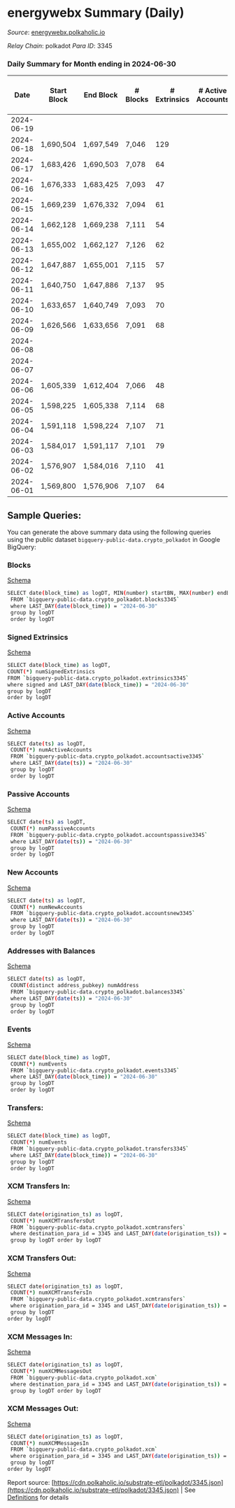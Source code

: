 # energywebx Summary (Daily)

_Source_: [energywebx.polkaholic.io](https://energywebx.polkaholic.io)

*Relay Chain*: polkadot
*Para ID*: 3345



### Daily Summary for Month ending in 2024-06-30


| Date    | Start Block | End Block | # Blocks | # Extrinsics | # Active Accounts | # Passive Accounts | # New Accounts | # Addresses | # Events  | # Transfers ($USD) | # XCM Transfers In ($USD) | # XCM Transfers Out ($USD) | # XCM In | # XCM Out | Issues |
|---------|-------------|-----------|----------|--------------|-------------------|--------------------|----------------|-------------|-----------|--------------------|---------------------------|----------------------------|----------|-----------|--------|
| 2024-06-19 |  |  |  |  |  |  |  |  |  |   |   |   |  |  |  |
| 2024-06-18 | 1,690,504 | 1,697,549 | 7,046 | 129 |  |  |  | 1,338 | 115,412 | 38  |   |   |  |  |  |
| 2024-06-17 | 1,683,426 | 1,690,503 | 7,078 | 64 |  |  |  | 1,334 | 116,543 | 9  |   |   |  |  |  |
| 2024-06-16 | 1,676,333 | 1,683,425 | 7,093 | 47 |  |  |  | 1,331 | 115,936 | 6  |   |   |  |  |  |
| 2024-06-15 | 1,669,239 | 1,676,332 | 7,094 | 61 |  |  |  | 1,328 | 115,291 | 5  |   |   |  |  |  |
| 2024-06-14 | 1,662,128 | 1,669,238 | 7,111 | 54 |  |  |  | 1,326 | 116,352 | 7  |   |   |  |  |  |
| 2024-06-13 | 1,655,002 | 1,662,127 | 7,126 | 62 |  |  |  | 1,326 | 114,850 | 5  |   |   |  |  |  |
| 2024-06-12 | 1,647,887 | 1,655,001 | 7,115 | 57 |  |  |  | 1,324 | 114,789 | 6  |   |   |  |  |  |
| 2024-06-11 | 1,640,750 | 1,647,886 | 7,137 | 95 |  |  |  | 1,322 | 114,370 | 9  |   |   |  |  |  |
| 2024-06-10 | 1,633,657 | 1,640,749 | 7,093 | 70 |  |  |  | 1,322 | 112,345 | 5  |   |   |  |  |  |
| 2024-06-09 | 1,626,566 | 1,633,656 | 7,091 | 68 |  |  |  | 1,318 | 110,314 | 12  |   |   |  |  |  |
| 2024-06-08 |  |  |  |  |  |  |  | 1,318 |  |   |   |   |  |  |  |
| 2024-06-07 |  |  |  |  |  |  |  | 1,318 |  |   |   |   |  |  |  |
| 2024-06-06 | 1,605,339 | 1,612,404 | 7,066 | 48 |  |  |  | 1,317 | 124,570 | 6  |   |   |  |  |  |
| 2024-06-05 | 1,598,225 | 1,605,338 | 7,114 | 68 |  |  |  | 1,315 | 108,690 | 5  |   |   |  |  |  |
| 2024-06-04 | 1,591,118 | 1,598,224 | 7,107 | 71 |  |  |  | 1,313 | 96,534 | 5  |   |   |  |  |  |
| 2024-06-03 | 1,584,017 | 1,591,117 | 7,101 | 79 |  |  |  | 1,310 | 76,407 | 5  |   |   |  |  |  |
| 2024-06-02 | 1,576,907 | 1,584,016 | 7,110 | 41 |  |  |  | 1,309 | 77,187 | 5  |   |   |  |  |  |
| 2024-06-01 | 1,569,800 | 1,576,906 | 7,107 | 64 |  |  |  | 1,309 | 77,999 | 8  |   |   |  |  |  |

## Sample Queries:
You can generate the above summary data using the following queries using the public dataset `bigquery-public-data.crypto_polkadot` in Google BigQuery:


### Blocks 

[Schema](https://github.com/colorfulnotion/substrate-etl/blob/main/schema/blocks.json)

```bash
SELECT date(block_time) as logDT, MIN(number) startBN, MAX(number) endBN, COUNT(*) numBlocks 
 FROM `bigquery-public-data.crypto_polkadot.blocks3345`  
 where LAST_DAY(date(block_time)) = "2024-06-30" 
 group by logDT 
 order by logDT
```

### Signed Extrinsics 

[Schema](https://github.com/colorfulnotion/substrate-etl/blob/main/schema/extrinsics.json)

```bash
SELECT date(block_time) as logDT, 
COUNT(*) numSignedExtrinsics 
FROM `bigquery-public-data.crypto_polkadot.extrinsics3345`  
where signed and LAST_DAY(date(block_time)) = "2024-06-30" 
group by logDT 
order by logDT
```

### Active Accounts 

[Schema](https://github.com/colorfulnotion/substrate-etl/blob/main/schema/accountsactive.json)

```bash
SELECT date(ts) as logDT, 
 COUNT(*) numActiveAccounts 
 FROM `bigquery-public-data.crypto_polkadot.accountsactive3345` 
 where LAST_DAY(date(ts)) = "2024-06-30" 
 group by logDT 
 order by logDT
```

### Passive Accounts 

[Schema](https://github.com/colorfulnotion/substrate-etl/blob/main/schema/accountspassive.json)

```bash
SELECT date(ts) as logDT, 
 COUNT(*) numPassiveAccounts 
 FROM `bigquery-public-data.crypto_polkadot.accountspassive3345` 
 where LAST_DAY(date(ts)) = "2024-06-30" 
 group by logDT 
 order by logDT
```

### New Accounts 

[Schema](https://github.com/colorfulnotion/substrate-etl/blob/main/schema/accountsnew.json)

```bash
SELECT date(ts) as logDT, 
 COUNT(*) numNewAccounts 
 FROM `bigquery-public-data.crypto_polkadot.accountsnew3345` 
 where LAST_DAY(date(ts)) = "2024-06-30" 
 group by logDT
 order by logDT
```

### Addresses with Balances 

[Schema](https://github.com/colorfulnotion/substrate-etl/blob/main/schema/balances.json)

```bash
SELECT date(ts) as logDT,
 COUNT(distinct address_pubkey) numAddress 
 FROM `bigquery-public-data.crypto_polkadot.balances3345` 
 where LAST_DAY(date(ts)) = "2024-06-30" 
 group by logDT 
 order by logDT
```

### Events 

[Schema](https://github.com/colorfulnotion/substrate-etl/blob/main/schema/events.json)

```bash
SELECT date(block_time) as logDT, 
 COUNT(*) numEvents 
 FROM `bigquery-public-data.crypto_polkadot.events3345` 
 where LAST_DAY(date(block_time)) = "2024-06-30" 
 group by logDT 
 order by logDT
```

### Transfers:

[Schema](https://github.com/colorfulnotion/substrate-etl/blob/main/schema/transfers.json)

```bash
SELECT date(block_time) as logDT, 
 COUNT(*) numEvents 
 FROM `bigquery-public-data.crypto_polkadot.transfers3345` 
 where LAST_DAY(date(block_time)) = "2024-06-30" 
 group by logDT 
 order by logDT
```

### XCM Transfers In: 

[Schema](https://github.com/colorfulnotion/substrate-etl/blob/main/schema/xcmtransfers.json)

```bash
SELECT date(origination_ts) as logDT, 
 COUNT(*) numXCMTransfersOut 
 FROM `bigquery-public-data.crypto_polkadot.xcmtransfers` 
 where destination_para_id = 3345 and LAST_DAY(date(origination_ts)) = "2024-06-30" 
 group by logDT order by logDT
```

### XCM Transfers Out: 

[Schema](https://github.com/colorfulnotion/substrate-etl/blob/main/schema/xcmtransfers.json)

```bash
SELECT date(origination_ts) as logDT, 
 COUNT(*) numXCMTransfersIn 
 FROM `bigquery-public-data.crypto_polkadot.xcmtransfers` 
 where origination_para_id = 3345 and LAST_DAY(date(origination_ts)) = "2024-06-30" 
 group by logDT 
order by logDT
```

### XCM Messages In: 

[Schema](https://github.com/colorfulnotion/substrate-etl/blob/main/schema/xcm.json)

```bash
SELECT date(origination_ts) as logDT, 
 COUNT(*) numXCMMessagesOut 
 FROM `bigquery-public-data.crypto_polkadot.xcm` 
 where destination_para_id = 3345 and LAST_DAY(date(origination_ts)) = "2024-06-30" 
 group by logDT order by logDT
```

### XCM Messages Out: 

[Schema](https://github.com/colorfulnotion/substrate-etl/blob/main/schema/xcm.json)

```bash
SELECT date(origination_ts) as logDT, 
 COUNT(*) numXCMMessagesIn 
 FROM `bigquery-public-data.crypto_polkadot.xcm` 
 where origination_para_id = 3345 and LAST_DAY(date(origination_ts)) = "2024-06-30" 
 group by logDT 
order by logDT
```


Report source: [https://cdn.polkaholic.io/substrate-etl/polkadot/3345.json](https://cdn.polkaholic.io/substrate-etl/polkadot/3345.json) | See [Definitions](/DEFINITIONS.md) for details
